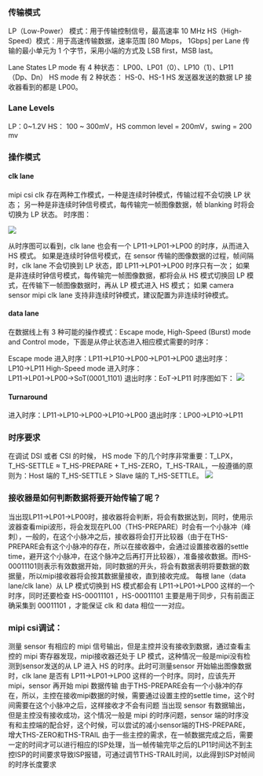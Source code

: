 ### 传输模式

LP（Low-Power） 模式：用于传输控制信号，最高速率 10 MHz
HS（High-Speed）模式：用于高速传输数据，速率范围 [80 Mbps， 1Gbps] per Lane
传输的最小单元为 1 个字节，采用小端的方式及 LSB first，MSB last。

Lane States
LP mode 有 4 种状态： LP00、LP01（0）、LP10（1）、LP11 （Dp、Dn）
HS mode 有 2 种状态： HS-0、HS-1
HS 发送器发送的数据 LP 接收器看到的都是 LP00。

### Lane Levels

LP：0~1.2V
HS： 100 ~ 300mV，HS common level = 200mV，swing = 200 mv

### 操作模式

#### clk lane

mipi csi clk 存在两种工作模式，一种是连续时钟模式，传输过程不会切换 LP 状态；
另一种是非连续时钟信号模式，每传输完一帧图像数据，帧 blanking 时将会切换为 LP 状态。
时序图：

![](/home/xiao/work/repo/git-config/mipi/image/LP_TO_HS.png)

从时序图可以看到，clk lane 也会有一个 LP11→LP01→LP00 的时序，从而进入 HS 模式。
如果是连续时钟信号模式，在 sensor 传输的图像数据的过程，帧间隔时，clk lane 不会切换到 LP 状态，即 LP11→LP01→LP00 时序只有一次；
如果是非连续时钟信号模式，每传输完一帧图像数据，都将会从 HS 模式切换回 LP 模式，在传输下一帧图像数据时，再从 LP 模式进入 HS 模式；
如果 camera sensor mipi clk lane 支持非连续时钟模式，建议配置为非连续时钟模式。

#### data lane

在数据线上有 3 种可能的操作模式：Escape mode, High-Speed (Burst) mode and Control mode，下面是从停止状态进入相应模式需要的时序：

Escape mode
进入时序：LP11→LP10→LP00→LP01→LP00
退出时序：LP10→LP11
High-Speed mode
进入时序：LP11→LP01→LP00→SoT(0001_1101)
退出时序：EoT→LP11
时序图如下：
![](/home/xiao/work/repo/git-config/mipi/image/HS_MODE.png)

#### Turnaround

进入时序：LP11→LP10→LP00→LP10→LP00
退出时序：LP00→LP10→LP11

### 时序要求

在调试 DSI 或者 CSI 的时候， HS mode 下的几个时序非常重要：T_LPX，T_HS-SETTLE ≈ T_HS-PREPARE + T_HS-ZERO，T_HS-TRAIL，一般遵循的原则为：Host 端的 T_HS-SETTLE > Slave 端的 T_HS-SETTLE。
![](/home/xiao/work/repo/git-config/mipi/image/HS_MODE_PARA.png)



### 接收器是如何判断数据将要开始传输了呢？

当出现LP11→LP01→LP00时，接收器将会判断，将会有数据达到，同时，使用示波器查看mipi波形，将会发现在PL00（THS-PREPARE）时会有一个小脉冲（峰刺），一般的，在这个小脉冲之后，接收器将会打开比较器（由于在THS-PREPARE会有这个小脉冲的存在，所以在接收器中，会通过设置接收器的settle time，避开这个小脉冲，在这个脉冲之后再打开比较器），准备接收数据。而HS-00011101则表示有效数据开始，同时数据的开头，将会有数据表明将要数据的数据量，所以mipi接收器将会按其数据量接收，直到接收完成。
每根 lane（data lane/clk lane）从 LP 模式切换到 HS 模式都会有 LP11→LP01→LP00 这样的一个时序，同时还要检查 HS-00011101 ，HS-00011101 主要是用于同步，只有前面正确采集到 00011101 ，才能保证 clk 和 data 相位一一对应。

### mipi csi调试：

测量 sensor 有相应的 mipi 信号输出，但是主控并没有接收到数据，通过查看主控的 mipi 寄存器发现，mipi接收器还处于 LP 模式，这种情况一般是mipi没有检测到sensor发送的从 LP 进入 HS 的时序。此时可测量sensor 开始输出图像数据时，clk lane 是否有 LP11→LP01→LP00 这样的一个时序。同时，应该先开 mipi，sensor 再开始 mipi 数据传输
由于THS-PREPARE会有一个小脉冲的存在，所以，主控在接收mipi数据的时候，需要通过设置主控的settle time，这个时间需要在这个小脉冲之后，这样接收才不会有问题
当出现 sensor 有数据输出，但是主控没有接收成功，这个情况一般是 mipi 的时序问题，sensor 端的时序没有和主控端的配合好，这个时候，可以尝试的减小sensor端的THS-PREPARE，增大THS-ZERO和THS-TRAIL
由于一些主控的需求，在一帧数据完成之后，需要一定的时间才可以进行相应的ISP处理，当一帧传输完毕之后的LP11时间达不到主控ISP的时间要求导致ISP报错，可通过调节THS-TRAIL时间，以此得到ISP对帧间的时序长度要求